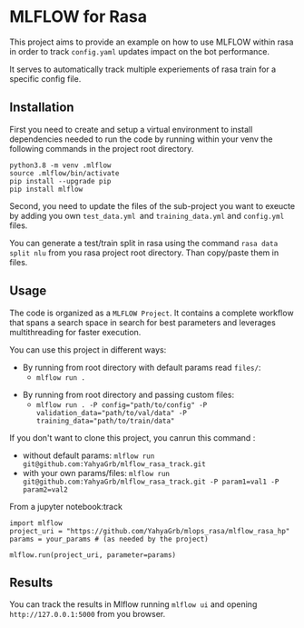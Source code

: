 # MLFLOW for Rasa

This project aims to provide an example on how to use MLFLOW within rasa in order to track `config.yaml` updates impact on the bot performance.

It serves to automatically track multiple experiements of rasa train for a specific config file.

## Installation

First you need to create and setup a virtual environment to install dependencies needed to run the code by running within your venv the following commands in the project root directory.

```
python3.8 -m venv .mlflow 
source .mlflow/bin/activate
pip install --upgrade pip
pip install mlflow
```

Second, you need to update the files of the sub-project you want to exeucte by adding you own `test_data.yml `and `training_data.yml` and `config.yml` files.

You can generate a test/train split in rasa using the command `rasa data split nlu` from you rasa project root directory. Than copy/paste them in files.

## Usage

The code is organized as a `MLFLOW Project`. It contains a complete workflow that spans a search space in search for best parameters and leverages multithreading for faster execution.

You can use this project in different ways:

* By running from root directory with default params read `files/`:
  * `mlflow run .`

- By running from root directory and passing custom files:
  - `mlflow run . -P config="path/to/config" -P validation_data="path/to/val/data" -P training_data="path/to/train/data"`

If you don't want to clone this project, you canrun this command :

- without default params: `mlflow run git@github.com:YahyaGrb/mlflow_rasa_track.git`
- with your own params/files: `mlflow run git@github.com:YahyaGrb/mlflow_rasa_track.git -P param1=val1 -P param2=val2`

From a jupyter notebook:track

```
import mlflow
project_uri = "https://github.com/YahyaGrb/mlops_rasa/mlflow_rasa_hp"
params = your_params # (as needed by the project)

mlflow.run(project_uri, parameter=params)
```

## Results

You can track the results in Mlflow running `mlflow ui` and opening `http://127.0.0.1:5000` from you browser.
